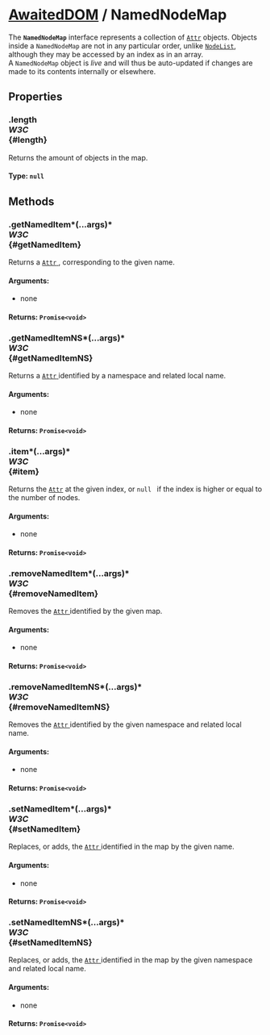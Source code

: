 # [AwaitedDOM](/docs/basic-interfaces/awaited-dom) <span>/</span> NamedNodeMap

<div class='overview'>The <code><strong>NamedNodeMap</strong></code> interface represents a collection of <a href="/en-US/docs/Web/API/Attr" title="The Attr interface represents one of a DOM element's attributes as an object. In most DOM methods, you will directly retrieve the attribute as a string (e.g., Element.getAttribute()), but certain functions (e.g., Element.getAttributeNode()) or means of iterating return Attr types."><code>Attr</code></a> objects. Objects inside a <code>NamedNodeMap</code> are not in any particular order, unlike <a href="/en-US/docs/Web/API/NodeList" title="NodeList objects are collections of nodes, usually returned by properties such as Node.childNodes and methods such as document.querySelectorAll()."><code>NodeList</code></a>, although they may be accessed by an index as in an array.</div>

<div class='overview'>A <code>NamedNodeMap</code> object is <em>live</em> and will thus be auto-updated if changes are made to its contents internally or elsewhere.</div>

## Properties

### .length <div class="specs"><i>W3C</i></div> {#length}

Returns the amount of objects in the map.

#### **Type**: `null`

## Methods

### .getNamedItem*(...args)* <div class="specs"><i>W3C</i></div> {#getNamedItem}

Returns a <a href="/en-US/docs/Web/API/Attr" title="The Attr interface represents one of a DOM element's attributes as an object. In most DOM methods, you will directly retrieve the attribute as a string (e.g., Element.getAttribute()), but certain functions (e.g., Element.getAttributeNode()) or means of iterating return Attr types."><code>Attr</code>
</a>, corresponding to the given name.

#### **Arguments**:


 - none

#### **Returns**: `Promise<void>`

### .getNamedItemNS*(...args)* <div class="specs"><i>W3C</i></div> {#getNamedItemNS}

Returns a <a href="/en-US/docs/Web/API/Attr" title="The Attr interface represents one of a DOM element's attributes as an object. In most DOM methods, you will directly retrieve the attribute as a string (e.g., Element.getAttribute()), but certain functions (e.g., Element.getAttributeNode()) or means of iterating return Attr types."><code>Attr</code>
</a> identified by a namespace and related local name.

#### **Arguments**:


 - none

#### **Returns**: `Promise<void>`

### .item*(...args)* <div class="specs"><i>W3C</i></div> {#item}

Returns the <a href="/en-US/docs/Web/API/Attr" title="The Attr interface represents one of a DOM element's attributes as an object. In most DOM methods, you will directly retrieve the attribute as a string (e.g., Element.getAttribute()), but certain functions (e.g., Element.getAttributeNode()) or means of iterating return Attr types."><code>Attr</code></a> at the given index, or <code>null
</code> if the index is higher or equal to the number of nodes.

#### **Arguments**:


 - none

#### **Returns**: `Promise<void>`

### .removeNamedItem*(...args)* <div class="specs"><i>W3C</i></div> {#removeNamedItem}

Removes the <a href="/en-US/docs/Web/API/Attr" title="The Attr interface represents one of a DOM element's attributes as an object. In most DOM methods, you will directly retrieve the attribute as a string (e.g., Element.getAttribute()), but certain functions (e.g., Element.getAttributeNode()) or means of iterating return Attr types."><code>Attr</code>
</a> identified by the given map.

#### **Arguments**:


 - none

#### **Returns**: `Promise<void>`

### .removeNamedItemNS*(...args)* <div class="specs"><i>W3C</i></div> {#removeNamedItemNS}

Removes the <a href="/en-US/docs/Web/API/Attr" title="The Attr interface represents one of a DOM element's attributes as an object. In most DOM methods, you will directly retrieve the attribute as a string (e.g., Element.getAttribute()), but certain functions (e.g., Element.getAttributeNode()) or means of iterating return Attr types."><code>Attr</code>
</a> identified by the given namespace and related local name.

#### **Arguments**:


 - none

#### **Returns**: `Promise<void>`

### .setNamedItem*(...args)* <div class="specs"><i>W3C</i></div> {#setNamedItem}

Replaces, or adds, the <a href="/en-US/docs/Web/API/Attr" title="The Attr interface represents one of a DOM element's attributes as an object. In most DOM methods, you will directly retrieve the attribute as a string (e.g., Element.getAttribute()), but certain functions (e.g., Element.getAttributeNode()) or means of iterating return Attr types."><code>Attr</code>
</a> identified in the map by the given name.

#### **Arguments**:


 - none

#### **Returns**: `Promise<void>`

### .setNamedItemNS*(...args)* <div class="specs"><i>W3C</i></div> {#setNamedItemNS}

Replaces, or adds, the <a href="/en-US/docs/Web/API/Attr" title="The Attr interface represents one of a DOM element's attributes as an object. In most DOM methods, you will directly retrieve the attribute as a string (e.g., Element.getAttribute()), but certain functions (e.g., Element.getAttributeNode()) or means of iterating return Attr types."><code>Attr</code>
</a> identified in the map by the given namespace and related local name.

#### **Arguments**:


 - none

#### **Returns**: `Promise<void>`

